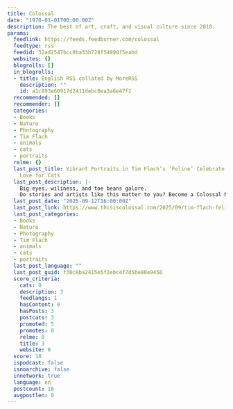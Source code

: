 ```yaml
---
title: Colossal
date: "1970-01-01T00:00:00Z"
description: The best of art, craft, and visual culture since 2010.
params:
  feedlink: https://feeds.feedburner.com/colossal
  feedtype: rss
  feedid: 32ad2547bcc0ba33b728f54990f5eabd
  websites: {}
  blogrolls: []
  in_blogrolls:
  - title: English RSS collated by MoreRSS
    description: ""
    id: a1c893e60917d2411debc0ea3a6e47f2
  recommended: []
  recommender: []
  categories:
  - Books
  - Nature
  - Photography
  - Tim Flach
  - animals
  - cats
  - portraits
  relme: {}
  last_post_title: Vibrant Portraits in Tim Flach’s ‘Feline’ Celebrate Our Enduring
    Love for Cats
  last_post_description: |-
    Big eyes, wiliness, and toe beans galore.
    Do stories and artists like this matter to you? Become a Colossal Member today and support independent arts publishing for as little as $7 per month. The
  last_post_date: "2025-09-12T16:00:00Z"
  last_post_link: https://www.thisiscolossal.com/2025/09/tim-flach-feline-abrams-book-cat-portraits/
  last_post_categories:
  - Books
  - Nature
  - Photography
  - Tim Flach
  - animals
  - cats
  - portraits
  last_post_language: ""
  last_post_guid: f30c8ba2415e5f2ebc4f7d5be80e9450
  score_criteria:
    cats: 0
    description: 3
    feedlangs: 1
    hasContent: 0
    hasPosts: 3
    postcats: 3
    promoted: 5
    promotes: 0
    relme: 0
    title: 3
    website: 0
  score: 18
  ispodcast: false
  isnoarchive: false
  innetwork: true
  language: en
  postcount: 10
  avgpostlen: 0
---
```

